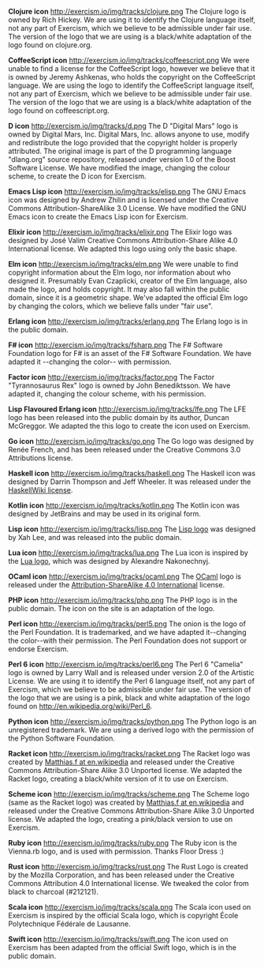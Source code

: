 **Clojure icon** http://exercism.io/img/tracks/clojure.png
The Clojure logo is owned by Rich Hickey.
We are using it to identify the Clojure language itself, not any part of Exercism, which we believe to be admissible under fair use.
The version of the logo that we are using is a black/white adaptation of the logo found on clojure.org.


**CoffeeScript icon** http://exercism.io/img/tracks/coffeescript.png
We were unable to find a license for the CoffeeScript logo, however we believe that it is owned by Jeremy Ashkenas, who holds the copyright on the CoffeeScript language.
We are using the logo to identify the CoffeeScript language itself, not any part of Exercism, which we believe to be admissible under fair use.
The version of the logo that we are using is a black/white adaptation of the logo found on coffeescript.org.

**D icon** http://exercism.io/img/tracks/d.png
The D "Digital Mars" logo is owned by Digital Mars, Inc. Digital Mars, Inc. allows anyone to use, modify and redistribute the logo provided that the copyright holder is properly attributed. The original image is part of the D programming language "dlang.org" source repository, released under version 1.0 of the Boost Software License. We have modified the image, changing the colour scheme, to create the D icon for Exercism.


**Emacs Lisp icon** http://exercism.io/img/tracks/elisp.png
The GNU Emacs icon was designed by Andrew Zhilin and is licensed under the Creative Commons Attribution-ShareAlike 3.0 License.
We have modified the GNU Emacs icon to create the Emacs Lisp icon for Exercism.


**Elixir icon** http://exercism.io/img/tracks/elixir.png
The Elixir logo was designed by José Valim Creative Commons Attribution-Share Alike 4.0 International license.
We adapted this logo using only the basic shape.


**Elm icon** http://exercism.io/img/tracks/elm.png
We were unable to find copyright information about the Elm logo, nor information about who designed it. Presumably Evan Czaplicki, creator of the Elm language, also made the logo, and holds copyright. It may also fall within the public domain, since it is a geometric shape. We've adapted the official Elm logo by changing the colors, which we believe falls under "fair use".


**Erlang icon** http://exercism.io/img/tracks/erlang.png
The Erlang logo is in the public domain.


**F# icon** http://exercism.io/img/tracks/fsharp.png
The F# Software Foundation logo for F# is an asset of the F# Software Foundation. We have adapted it --changing the color-- with permission.

**Factor icon** http://exercism.io/img/tracks/factor.png
The Factor "Tyrannosaurus Rex" logo is owned by John Benediktsson. We have adapted it, changing the colour scheme, with his permission.

**Lisp Flavoured Erlang icon** http://exercism.io/img/tracks/lfe.png
The LFE logo has been released into the public domain by its author, Duncan McGreggor.
We adapted the this logo to create the icon used on Exercism.


**Go icon** http://exercism.io/img/tracks/go.png
The Go logo was designed by Renée French, and has been released under the Creative Commons 3.0 Attributions license.


**Haskell icon** http://exercism.io/img/tracks/haskell.png
The Haskell icon was designed by Darrin Thompson and Jeff Wheeler. It was released under the [HaskellWiki license](https://wiki.haskell.org/HaskellWiki:Copyrights).


**Kotlin icon** http://exercism.io/img/tracks/kotlin.png
The Kotlin icon was designed by JetBrains and may be used in its original form.


**Lisp icon** http://exercism.io/img/tracks/lisp.png
The [Lisp logo](http://exercism.io/img/tracks/lisp.png) was designed by Xah Lee, and was released into the public domain.


**Lua icon** http://exercism.io/img/tracks/lua.png
The Lua icon is inspired by the [Lua logo](http://www.lua.org/images/), which was designed by Alexandre Nakonechnyj.


**OCaml icon** http://exercism.io/img/tracks/ocaml.png
The [OCaml](https://ocaml.org) logo is released under the [Attribution-ShareAlike 4.0 International](https://creativecommons.org/licenses/by-sa/4.0/) license.


**PHP icon** http://exercism.io/img/tracks/php.png
The PHP logo is in the public domain. The icon on the site is an adaptation of the logo.


**Perl icon** http://exercism.io/img/tracks/perl5.png
The onion is the logo of the Perl Foundation.
It is trademarked, and we have adapted it--changing the color--with their permission.
The Perl Foundation does not support or endorse Exercism.


**Perl 6 icon** http://exercism.io/img/tracks/perl6.png
The Perl 6 "Camelia" logo is owned by Larry Wall and is released under version 2.0 of the Artistic License. We are using it to identify the Perl 6 language itself, not any part of Exercism, which we believe to be admissible under fair use. The version of the logo that we are using is a pink, black and white adaptation of the logo found on <http://en.wikipedia.org/wiki/Perl_6>.


**Python icon** http://exercism.io/img/tracks/python.png
The Python logo is an unregistered trademark. We are using a derived logo with the permission of the Python Software Foundation.


**Racket icon** http://exercism.io/img/tracks/racket.png
The Racket logo was created by [Matthias.f at en.wikipedia](https://en.wikipedia.org/wiki/User:Matthias.f) and released under the Creative Commons Attribution-Share Alike 3.0 Unported license.
We adapted the Racket logo, creating a black/white version of it to use on Exercism.


**Scheme icon** http://exercism.io/img/tracks/scheme.png
The Scheme logo (same as the Racket logo) was created by [Matthias.f at en.wikipedia](https://en.wikipedia.org/wiki/User:Matthias.f) and released under the Creative Commons Attribution-Share Alike 3.0 Unported license.
We adapted the logo, creating a pink/black version to use on Exercism.


**Ruby icon** http://exercism.io/img/tracks/ruby.png
The Ruby icon is the Vienna.rb logo, and is used with permission. Thanks Floor Dress :)


**Rust icon** http://exercism.io/img/tracks/rust.png
The Rust Logo is created by the Mozilla Corporation, and has been released under the Creative Commons Attribution 4.0 International license.
We tweaked the color from black to charcoal (#212121).


**Scala icon** http://exercism.io/img/tracks/scala.png
The Scala icon used on Exercism is inspired by the official Scala logo, which is copyright École Polytechnique Fédérale de Lausanne.


**Swift icon** http://exercism.io/img/tracks/swift.png
The icon used on Exercism has been adapted from the official Swift logo, which is in the public domain.
